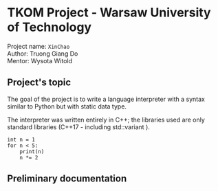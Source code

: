 # TKOM Project - Warsaw University of Technology

Project name: `XinChao` \
Author: Truong Giang Do \
Mentor: Wysota Witold

## Project's topic

The goal of the project is to write a language interpreter with a syntax similar to Python but with static data type.

The interpreter was written entirely in C++; the libraries used are only standard libraries (C++17 - including std::variant ).

```
int n = 1
for n < 5:
    print(n)
    n *= 2
```

## Preliminary documentation